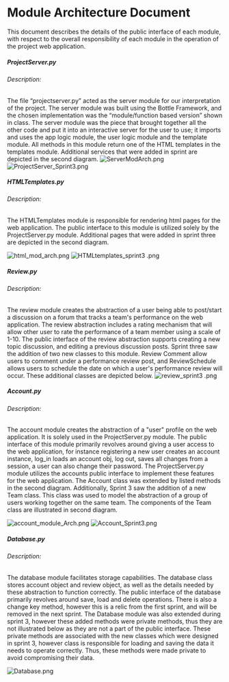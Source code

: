 # Module Architecture Document

This document describes the details of the public interface of each module, with
respect to the overall responsibility of each module in the operation of the project
web application. 

##### ProjectServer.py
###### Description:
The file “projectserver.py” acted as the server module for our interpretation of the project. 
The server module was built using the Bottle Framework, and the chosen implementation was 
the “module/function based version” shown in class. The server module was the piece that brought 
together all the other code and put it into an interactive server for the user to use; it imports 
and uses the app logic module, the user logic module and the template module. All methods in this 
module return one of the HTML templates in the templates module. Additional services that were added
in sprint are depicted in the second diagram. 
![ServerModArch.png](UML_Diagrams/ServerModArch.png)
![ProjectServer_Sprint3.png](UML_Diagrams%2FProjectServer_Sprint3.png)

##### HTMLTemplates.py
###### Description:
The HTMLTemplates module is responsible for rendering html pages for the web application.
The public interface to this module is utilized solely by the ProjectServer.py module. Additional pages that were added
in sprint three are depicted in the second diagram. 

![html_mod_arch.png](UML_Diagrams/html_mod_arch.png)
![HTMLtemplates_sprint3 .png](UML_Diagrams%2FHTMLtemplates_sprint3%20.png)

##### Review.py
###### Description:
The review module creates the abstraction of a user being able to post/start
a discussion on a forum that tracks a team's performance on the web application. 
The review abstraction includes a rating mechanism that will allow other user to
rate the performance of a team member using a scale of 1-10. The public interface of
the review abstraction supports creating a new topic discussion, and editing a previous
discussion posts. Sprint three saw the addition of two new classes to this module. Review Comment
allow users to comment under a performance review post, and ReviewSchedule allows users
to schedule the date on which a user's performance review will occur. These additional classes
are depicted below.
![review_sprint3 .png](UML_Diagrams%2Freview_sprint3%20.png)


##### Account.py
###### Description:
The account module creates the abstraction of a "user" profile on the web application. It
is solely used in the ProjectServer.py module. The public interface of this module primarily
revolves around giving a user access to the web application, for instance registering a new user
creates an account instance, log_in loads an account obj, log out, saves all changes from a session,
a user can also change their password. The ProjectServer.py module utilizes the accounts public interface
to implement these features for the web application. The Account class was extended
by listed methods in the second diagram. Additionally, Sprint 3 saw the addition of a new
Team class. This class was used to model the abstraction of a group of users working together on
the same team. The components of the Team class are illustrated in second diagram.

![account_module_Arch.png](UML_Diagrams/account_module_Arch.png)
![Account_Sprint3.png](UML_Diagrams%2FAccount_Sprint3.png)

##### Database.py 
###### Description:
The database module facilitates storage capabilities. The database class stores account object and
review object, as well as the details needed by these abstraction to function correctly. The public
interface of the database primarily revolves around save, load and delete operations. There is also
a change key method, however this is a relic from the first sprint, and will be removed in the next
sprint. The Database module was also extended during sprint 3, however these added methods were private
methods, thus they are not illustrated below as they are not a part of the public interface. These private methods
are associated with the new classes which were designed in sprint 3, however class is responsible for loading
and saving the data it needs to operate correctly. Thus, these methods were made private to avoid compromising 
their data.

![Database.png](UML_Diagrams/Database.png)